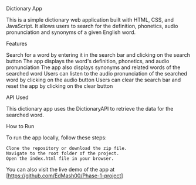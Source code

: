 Dictionary App

This is a simple dictionary web application built with HTML, CSS, and JavaScript. It allows users to search for the definition, phonetics, audio pronunciation and synonyms of a given English word.

Features

Search for a word by entering it in the search bar and clicking on the search button
The app displays the word's definition, phonetics, and audio pronunciation
The app also displays synonyms and related words of the searched word
Users can listen to the audio pronunciation of the searched word by clicking on the audio button
Users can clear the search bar and reset the app by clicking on the clear button

API Used

This dictionary app uses the DictionaryAPI to retrieve the data for the searched word.


How to Run

To run the app locally, follow these steps:

    Clone the repository or download the zip file.
    Navigate to the root folder of the project.
    Open the index.html file in your browser.
   
You can also visit the live demo of the app at [https://github.com/EdMash00/Phase-1-project]

